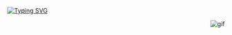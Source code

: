 [![Typing SVG](https://readme-typing-svg.demolab.com?font=Pixelify+Sans&size=40&pause=1000&color=21F707&random=false&width=435&lines=Welcome++++(%5Eu%5E);Take+a+sit)](https://git.io/typing-svg)
<div align="right" width="100px">
<img src="https://media.giphy.com/media/v1.Y2lkPTc5MGI3NjExcjl1ZDkwNmkyaW5yeWYxMmQzNTliNnd2MnFvdDlqcnM5NjRodzR3aSZlcD12MV9pbnRlcm5hbF9naWZfYnlfaWQmY3Q9Zw/7qV3yswT0K8hi/giphy.gif" alt="gif">
</div>
